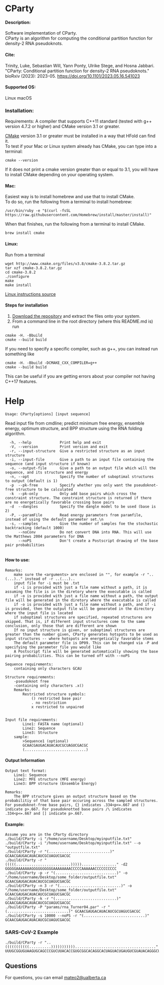 # CParty

#### Description:
Software implementation of CParty.     
CParty is an algorithm for computing the conditional partition function for density-2 RNA pseudoknots.

#### Cite: 
Trinity, Luke, Sebastian Will, Yann Ponty, Ulrike Stege, and Hosna Jabbari. "CParty: Conditional partition function for density-2 RNA pseudoknots." bioRxiv (2023): 2023-05.
https://doi.org/10.1101/2023.05.16.541023 

#### Supported OS: 
Linux 
macOS 

### Installation:  
Requirements: A compiler that supports C++11 standard (tested with g++ version 4.7.2 or higher)  and CMake version 3.1 or greater.    

[CMake](https://cmake.org/install/) version 3.1 or greater must be installed in a way that HFold can find it.    
To test if your Mac or Linux system already has CMake, you can type into a terminal:      
```
cmake --version
```
If it does not print a cmake version greater than or equal to 3.1, you will have to install CMake depending on your operating system.

#### Mac:    
Easiest way is to install homebrew and use that to install CMake.    
To do so, run the following from a terminal to install homebrew:      
```  
/usr/bin/ruby -e "$(curl -fsSL https://raw.githubusercontent.com/Homebrew/install/master/install)"   
```    
When that finishes, run the following from a terminal to install CMake.     
```   
brew install cmake   
``` 
#### Linux:    
Run from a terminal     
```
wget http://www.cmake.org/files/v3.8/cmake-3.8.2.tar.gz
tar xzf cmake-3.8.2.tar.gz
cd cmake-3.8.2
./configure
make
make install
```
[Linux instructions source](https://geeksww.com/tutorials/operating_systems/linux/installation/downloading_compiling_and_installing_cmake_on_linux.php)

#### Steps for installation   
1. [Download the repository](https://github.com/HosnaJabbari/HFold.git) and extract the files onto your system.
2. From a command line in the root directory (where this README.md is) run
```
cmake -H. -Bbuild
cmake --build build
```   
If you need to specify a specific compiler, such as g++, you can instead run something like   
```
cmake -H. -Bbuild -DCMAKE_CXX_COMPILER=g++
cmake --build build
```   
This can be useful if you are getting errors about your compiler not having C++17 features.

Help
========================================

```
Usage: CParty[options] [input sequence]
```

Read input file from cmdline; predict minimum free energy, ensemble energy, optimum structure, and BPP structure using the RNA folding algorithm.


```
  -h, --help             Print help and exit
  -V, --version          Print version and exit
  -r, --input-structure  Give a restricted structure as an input structure
  -i, --input-file       Give a path to an input file containing the sequence (and input structure if known)
  -o, --output-file      Give a path to an output file which will the sequence, and its structure and energy
  -n, --opt              Specify the number of suboptimal structures to output (default is 1)
  -p  --pk-free          Specify whether you only want the pseudoknot-free structure to be calculated
  -k  --pk-only          Only add base pairs which cross the constraint structure. The constraint structure is returned if there are no energetically favorable crossing base pairs
  -d  --dangles          Specify the dangle model to be used (base is 2)
  -P, --paramFile        Read energy parameters from paramfile, instead of using the default parameter set.\n
  -s, --samples          Give the number of samples foe the stochastic backtracking (default 1000)
      --noConv           Do not convert DNA into RNA. This will use the Matthews 2004 parameters for DNA
      --noPS             Don't create a Postscript drawing of the base pair probabilities
  
```


#### How to use:

    Remarks:
        make sure the <arguments> are enclosed in "", for example -r "..(...).." instead of -r ..(...)..
        input file for -i must be .txt
        if -i is provided with just a file name without a path, it is assuming the file is in the diretory where the executable is called
        if -o is provided with just a file name without a path, the output file will be generated in the diretory where the executable is called
        if -o is provided with just a file name without a path, and if -i is provided, then the output file will be generated in the directory where the input file is located
        if suboptimal structures are specified, repeated structures are skipped. That is, if different input structures come to the same conclusion, only those that are different are shown
        If no input structure is given, or suboptimal structures are greater than the number given, CParty generates hotspots to be used as input structures -- where hotspots are energetically favorable stems
        The default parameter file is DP09. This can be changed via -P and specifying the parameter file you would like
        A Postscript file will be generated automatically showing the base pairing probabilities. This can be turned off with --noPS
    
    Sequence requirements:
        containing only characters GCAU

    Structure requirements:
        -pseudoknot free
        -containing only characters .x()
        Remarks:
            Restricted structure symbols:
                () restricted base pair
                . no restriction
                x restricted to unpaired


    Input file requirements:
            Line1: FASTA name (optional)
            Line2: Sequence
            Line3: Structure
        sample:
            >Sequence1 (optional)
            GCAACGAUGACAUACAUCGCUAGUCGACGC
            (............................)

#### Output Information
    Output text format:
        Line1: Sequence
        Line2: MFE structure (MFE energy)
        Line3: BPP structure (Ensemble Energy)

    Remarks:
        The BPP structure gives an output structure based on the probabilitiy of that base pair occuring across the sampled structures. For pseudoknot-free base pairs, {} indicates .334<p<=.667 and () indicate p>.667. For pseudoknotted base pairs /\ indicates .334<p<=.667 and [] indicate p>.667.

#### Example:
    Assume you are in the CParty directory
    ./build/CParty -i "/home/username/Desktop/myinputfile.txt"
    ./build/CParty -i "/home/username/Desktop/myinputfile.txt" --o "outputfile.txt"
    ./build/CParty -r "(............................)" GCAACGAUGACAUACAUCGCUAGUCGACGC
    ./build/CParty -r "(((((.........................)))))................" -d2 GGGGGAAAAAAAGGGGGGGGGGAAAAAAAACCCCCAAAAAACCCCCCCCCC
    ./build/CParty -p -r "(............................)" -o "/home/username/Desktop/some_folder/outputfile.txt" GCAACGAUGACAUACAUCGCUAGUCGACGC
    ./build/CParty -n 3 -r "(............................)" -o "/home/username/Desktop/some_folder/outputfile.txt" GCAACGAUGACAUACAUCGCUAGUCGACGC
    ./build/CParty -k -r "(............................)" GCAACGAUGACAUACAUCGCUAGUCGACGC
    ./build/CParty -P "params/rna_Turner04.par" -r "(............................)" GCAACGAUGACAUACAUCGCUAGUCGACGC
    ./build/CParty -s 10000 --noPS -r "(............................)" GCAACGAUGACAUACAUCGCUAGUCGACGC



### SARS-CoV-2 Example
    ./build/CParty -r "..(((((((((((..........)))))))))))....................................." UUUGCGGUGUAAGUGCAGCCCGUCUUACACCGUGCGGCACAGGCACUAGUACUGAUGUCGUAUACAGGGCU

    
## Questions
For questions, you can email mateo2@ualberta.ca